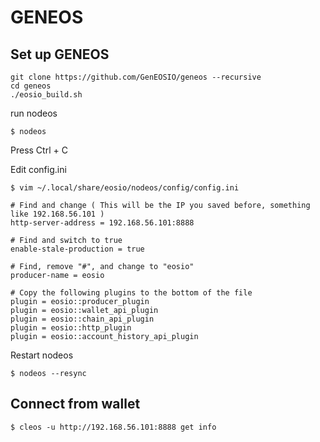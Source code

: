 # GENEOS

## Set up GENEOS

```
git clone https://github.com/GenEOSIO/geneos --recursive
cd geneos
./eosio_build.sh
```

run nodeos
```
$ nodeos
```
Press Ctrl + C

Edit config.ini

```
$ vim ~/.local/share/eosio/nodeos/config/config.ini

# Find and change ( This will be the IP you saved before, something like 192.168.56.101 )
http-server-address = 192.168.56.101:8888

# Find and switch to true
enable-stale-production = true

# Find, remove "#", and change to "eosio"
producer-name = eosio

# Copy the following plugins to the bottom of the file
plugin = eosio::producer_plugin
plugin = eosio::wallet_api_plugin
plugin = eosio::chain_api_plugin
plugin = eosio::http_plugin
plugin = eosio::account_history_api_plugin
```
Restart nodeos

```
$ nodeos --resync
```

## Connect from wallet 

```
$ cleos -u http://192.168.56.101:8888 get info
```
